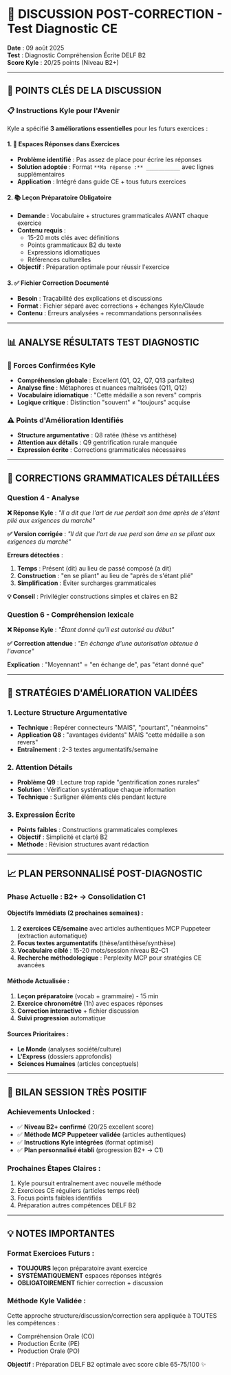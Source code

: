 # 💬 DISCUSSION POST-CORRECTION - Test Diagnostic CE

**Date** : 09 août 2025  
**Test** : Diagnostic Compréhension Écrite DELF B2  
**Score Kyle** : 20/25 points (Niveau B2+)

---

## 🎯 **POINTS CLÉS DE LA DISCUSSION**

### **📋 Instructions Kyle pour l'Avenir**

Kyle a spécifié **3 améliorations essentielles** pour les futurs exercices :

#### **1. 📝 Espaces Réponses dans Exercices**
- **Problème identifié** : Pas assez de place pour écrire les réponses
- **Solution adoptée** : Format `**Ma réponse :** ___________` avec lignes supplémentaires
- **Application** : Intégré dans guide CE + tous futurs exercices

#### **2. 📚 Leçon Préparatoire Obligatoire**
- **Demande** : Vocabulaire + structures grammaticales AVANT chaque exercice
- **Contenu requis** :
  - 15-20 mots clés avec définitions
  - Points grammaticaux B2 du texte
  - Expressions idiomatiques
  - Références culturelles
- **Objectif** : Préparation optimale pour réussir l'exercice

#### **3. ✅ Fichier Correction Documenté**
- **Besoin** : Traçabilité des explications et discussions
- **Format** : Fichier séparé avec corrections + échanges Kyle/Claude
- **Contenu** : Erreurs analysées + recommandations personnalisées

---

## 📊 **ANALYSE RÉSULTATS TEST DIAGNOSTIC**

### **💪 Forces Confirmées Kyle**
- **Compréhension globale** : Excellent (Q1, Q2, Q7, Q13 parfaites)
- **Analyse fine** : Métaphores et nuances maîtrisées (Q11, Q12)
- **Vocabulaire idiomatique** : "Cette médaille a son revers" compris
- **Logique critique** : Distinction "souvent" ≠ "toujours" acquise

### **⚠️ Points d'Amélioration Identifiés**
- **Structure argumentative** : Q8 ratée (thèse vs antithèse)
- **Attention aux détails** : Q9 gentrification rurale manquée
- **Expression écrite** : Corrections grammaticales nécessaires

---

## 🔧 **CORRECTIONS GRAMMATICALES DÉTAILLÉES**

### **Question 4 - Analyse**
**❌ Réponse Kyle** : *"Il a dit que l'art de rue perdait son âme après de s'étant plié aux exigences du marché"*

**✅ Version corrigée** : *"Il dit que l'art de rue perd son âme en se pliant aux exigences du marché"*

**Erreurs détectées** :
1. **Temps** : Présent (dit) au lieu de passé composé (a dit)
2. **Construction** : "en se pliant" au lieu de "après de s'étant plié"
3. **Simplification** : Éviter surcharges grammaticales

**💡 Conseil** : Privilégier constructions simples et claires en B2

### **Question 6 - Compréhension lexicale**
**❌ Réponse Kyle** : *"Étant donné qu'il est autorisé au début"*

**✅ Correction attendue** : *"En échange d'une autorisation obtenue à l'avance"*

**Explication** : "Moyennant" = "en échange de", pas "étant donné que"

---

## 🎯 **STRATÉGIES D'AMÉLIORATION VALIDÉES**

### **1. Lecture Structure Argumentative**
- **Technique** : Repérer connecteurs "MAIS", "pourtant", "néanmoins"
- **Application Q8** : "avantages évidents" MAIS "cette médaille a son revers"
- **Entraînement** : 2-3 textes argumentatifs/semaine

### **2. Attention Détails**
- **Problème Q9** : Lecture trop rapide "gentrification zones rurales"
- **Solution** : Vérification systématique chaque information
- **Technique** : Surligner éléments clés pendant lecture

### **3. Expression Écrite**
- **Points faibles** : Constructions grammaticales complexes
- **Objectif** : Simplicité et clarté B2
- **Méthode** : Révision structures avant rédaction

---

## 📈 **PLAN PERSONNALISÉ POST-DIAGNOSTIC**

### **Phase Actuelle : B2+ → Consolidation C1**

#### **Objectifs Immédiats** (2 prochaines semaines) :
1. **2 exercices CE/semaine** avec articles authentiques MCP Puppeteer (extraction automatique)
2. **Focus textes argumentatifs** (thèse/antithèse/synthèse)
3. **Vocabulaire ciblé** : 15-20 mots/session niveau B2-C1
4. **Recherche méthodologique** : Perplexity MCP pour stratégies CE avancées

#### **Méthode Actualisée** :
1. **Leçon préparatoire** (vocab + grammaire) - 15 min
2. **Exercice chronométré** (1h) avec espaces réponses
3. **Correction interactive** + fichier discussion
4. **Suivi progression** automatique

#### **Sources Prioritaires** :
- **Le Monde** (analyses société/culture)
- **L'Express** (dossiers approfondis)
- **Sciences Humaines** (articles conceptuels)

---

## 🎉 **BILAN SESSION TRÈS POSITIF**

### **Achievements Unlocked** :
- ✅ **Niveau B2+ confirmé** (20/25 excellent score)
- ✅ **Méthode MCP Puppeteer validée** (articles authentiques)
- ✅ **Instructions Kyle intégrées** (format optimisé)
- ✅ **Plan personnalisé établi** (progression B2+ → C1)

### **Prochaines Étapes Claires** :
1. Kyle poursuit entraînement avec nouvelle méthode
2. Exercices CE réguliers (articles temps réel)
3. Focus points faibles identifiés
4. Préparation autres compétences DELF B2

---

## 💡 **NOTES IMPORTANTES**

### **Format Exercices Futurs** :
- **TOUJOURS** leçon préparatoire avant exercice
- **SYSTÉMATIQUEMENT** espaces réponses intégrés
- **OBLIGATOIREMENT** fichier correction + discussion

### **Méthode Kyle Validée** :
Cette approche structure/discussion/correction sera appliquée à TOUTES les compétences :
- Compréhension Orale (CO)
- Production Écrite (PE)  
- Production Orale (PO)

**Objectif** : Préparation DELF B2 optimale avec score cible 65-75/100 ✨